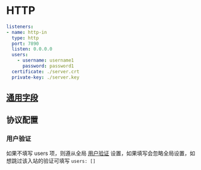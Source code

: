 # HTTP

```{.yaml linenums="1"}
listeners:
- name: http-in
  type: http
  port: 7890
  listen: 0.0.0.0
  users:
    - username: username1
      password: password1
  certificate: ./server.crt
  private-key: ./server.key
```

## [通用字段](./index.md)

## 协议配置

### 用户验证

如果不填写 users 项，则遵从全局 [用户验证](../../general.md/#_2) 设置，如果填写会忽略全局设置，如想跳过该入站的验证可填写 `users: []`
